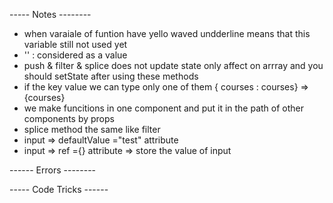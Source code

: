 ----- Notes --------
- when varaiale of funtion have yello waved undderline means that this variable still not used yet
- '' : considered as a value
- push & filter & splice does not update state only affect on arrray and you should setState after using these methods
- if the key value we can type only one of them  { courses : courses}  => {courses}
- we make funcitions in one component and put it in the path of other components by props
- splice method the same like filter 
- input => defaultValue ="test" attribute
- input => ref ={} attribute   => store the value of input



------ Errors --------







----- Code Tricks ------